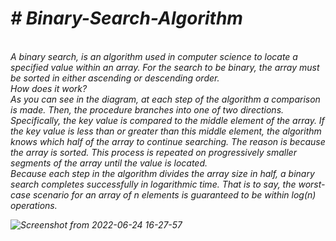 <h1><i># Binary-Search-Algorithm</h1><br />
A binary search, is an algorithm used in computer science to locate a specified value within an array. For the search to be binary, the array must be sorted in either ascending or descending order.<br />
How does it work?<br />
As you can see in the diagram, at each step of the algorithm a comparison is made. Then, the procedure branches into one of two directions. Specifically, the key value is compared to the middle element of the array. If the key value is less than or greater than this middle element, the algorithm knows which half of the array to continue searching. The reason is because the array is sorted. This process is repeated on progressively smaller segments of the array until the value is located.<br />
Because each step in the algorithm divides the array size in half, a binary search completes successfully in logarithmic time. That is to say, the worst-case scenario for an array of n elements is guaranteed to be within log(n) operations.

![Screenshot from 2022-06-24 16-27-57](https://user-images.githubusercontent.com/104670251/175536120-3f71121a-a31e-4357-803c-f9123445ed5d.png)</i><br />
